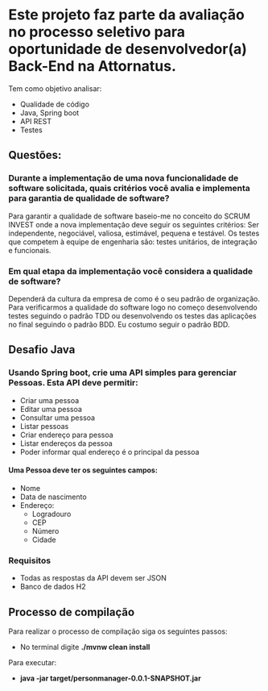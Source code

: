 # Este projeto faz parte da avaliação no processo seletivo para oportunidade de desenvolvedor(a) Back-End na **Attornatus**.
 Tem como objetivo analisar:
 * Qualidade de código
 * Java, Spring boot
 * API REST
 * Testes

## Questões:

### Durante a implementação de uma nova funcionalidade de software solicitada, quais critérios você avalia e implementa para garantia de qualidade de software?

Para garantir a qualidade de software baseio-me no conceito do SCRUM INVEST onde a nova implementação deve seguir os seguintes critérios: Ser independente, negociável, valiosa, estimável, pequena e testável. Os testes que competem à equipe de engenharia são: testes unitários, de integração e funcionais.

### Em qual etapa da implementação você considera a qualidade de software?

Dependerá da cultura da empresa de como é o seu padrão de organização. Para verificarmos a qualidade do software logo no começo desenvolvendo testes seguindo o padrão TDD ou desenvolvendo os testes das aplicações no final seguindo o padrão BDD. Eu costumo seguir o padrão BDD.

## Desafio Java

### Usando Spring boot, crie uma API simples para gerenciar Pessoas. Esta API deve permitir:  

* Criar uma pessoa
* Editar uma pessoa
* Consultar uma pessoa
* Listar pessoas
* Criar endereço para pessoa
* Listar endereços da pessoa
* Poder informar qual endereço é o principal da pessoa  

#### Uma Pessoa deve ter os seguintes campos:  

* Nome
* Data de nascimento
* Endereço:
    * Logradouro
    * CEP
    * Número
    * Cidade

### Requisitos  
* Todas as respostas da API devem ser JSON  
* Banco de dados H2

## Processo de compilação

Para realizar o processo de compilação siga os seguintes passos:

* No terminal digite **./mvnw clean install**

Para executar:

* **java -jar target/personmanager-0.0.1-SNAPSHOT.jar**


